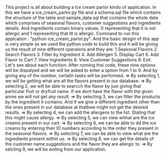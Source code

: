 This project is all about building a Ice cream parlor kindo of application. In this we have a ice_cream_parlor.py file and a schema.sql file which contains the structure of the table and sample_data.sql that contains the whole data which comprises of seasonal flavors, customer suggestions and ingredients details. And ingredients contain binary values. 0 representing that it is not allergic and 1 representing that itt is allergic.
Command to run this applcation : "python ice_cream_parlor.py".
And the basic desgin of this app is very simple as we used the python code to build this and it will be giving us the result of nine different operaions and they are:
1.Seasonal Flavors
2. Search Flavors
3. Filter by Ingredient
4. Add Allergen
5. Display Cart
6. Add Flavor to Cart
7. View Ingredients
8. View Customer Suggestions
9. Exit. 
Let's see about each function:
After running thsi code, these nine options will be dispalyed and we will be asked to enter a option from 1 to 9. And by giving any of the number, certailn tasks will be performed.
=> By selecting 1,  we will be getting what are all the flavors present in our database.
=> By selecting 2, we will be able to searcch the flavor by just giving that particular fruit or dryfruit name. If we dont have the flavor with the given anme we will not get any result.
=> By selecting 3, we can filter the products by the ingredient it contains. And if we give a different ingredient other than the ones present in our database at thatbwe might not get the desired results.
=> By selecting 4, we can add the allergens to the list. Stating that this might cause allergy.
=> By selecting 5, we can view whhat are the ice creams present in our cart.
=> By selecting 6, we can be able to dd the ice creams by entering their ID numbers according to the order they present in the seasonal flavors.
=> By selecting 7, we can be able to view what are the ingredients present within us.
=> By selecting 8, we can get the details of the customer name,suggestions and the flavor they are allergic to.
=> By selcting 9, we will be exiting from our application.
